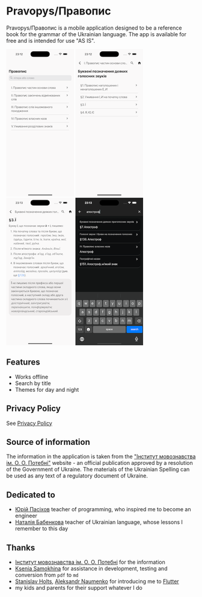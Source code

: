 # Pravopys/Правопис
Pravopys/Правопис is a mobile application designed to be a reference book for the grammar of the Ukrainian language. The app is available for free and is intended for use "AS IS".

![home.png](assets/screens/home.png) ![content.png](assets/screens/content.png)![article.png](assets/screens/article.png) ![theme.png](assets/screens/theme.png) 

## Features
- Works offline
- Search by title
- Themes for day and night

## Privacy Policy
See [Privacy Policy](./policy.md)

## Source of information
The information in the application is taken from the ["Інститут мовознавства ім. О. О. Потебні"](https://www.inmo.org.ua/pravopys-2019.html) website - an official publication approved by a resolution of the Government of Ukraine. The materials of the Ukrainian Spelling can be used as any text of a regulatory document of Ukraine. 

## Dedicated to
- [Юрій Пасіхов](https://www.facebook.com/pasichov) teacher of programming, who inspired me to become an engineer
- [Наталія Бабенкова](https://www.facebook.com/profile.php?id=100013106176714) teacher of Ukrainian language, whose lessons I remember to this day
 
## Thanks
- [Інститут мовознавства ім. О. О. Потебні](https://www.inmo.org.ua/pravopys-2019.html) for the information
- [Ksenia Samokhina](https://www.linkedin.com/in/kseniia-samokhina) for assistance in development, testing and conversion from `pdf` to `md`
- [Stanislav Holts](https://www.linkedin.com/in/golts), [Aleksandr Naumenko](https://www.linkedin.com/in/aleksandr-naumenko-3a7ab8151) for introducing me to [Flutter](https://flutter.dev/)
- my kids and parents for their support whatever I do
